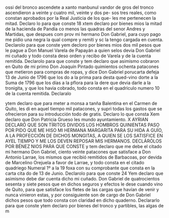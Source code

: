 ossi del bronco ascendete a xanto manbunul vandor de
gros del tronco ascendieron a veinte y cuatro mil, veinte y dos pe- sos tres reales, como constan aprobados por la Real Justicia de los que- les me pertenecen la mitad. Declaro lo para que conste 18 xtem declaro por bienes mios la mitad de la hacienda de Pandia
co menos las quadras del senor Andres y Martidas, que despues com prov mi hermano Don Gabriel, para cuyo pago me pidio una negra la qual compre y remiti y sc la tengo cargada en cuenta. Declarolo para que conste
yem decloro por bienes mios dos mil pesos que le pague a Don Manuel Varela de Papayán a quien selos devia Don Gabriel mi cuñado y todo consta deso orden y recibo de Varela y de la cuenta remitida. Declarolo para que conste
y tem declaro que asimismo cobraron en Quito de mi primo Don Joaquín Pintado quimientos ochenta patacones que metieron para compras de ropas, y dice Don Gabriel porucarta defeja 13 de Junio de 1796 que los do a la prima para desta qued-vino dorte a la
Suma de 1796 que los días a la pflora para la dere que devia darle a la tronigita, y que los havia cobrado, todo consta en el quadriculo numero 10 de la cuenta remitida. Declaralo

ytem declaro que para meter a monsa a tanña Balentina en el
Carmen de Quito, les di en aquel tiempo mil patacones, y supri todas los
gastos que se ofrecieron para su introducción todo de gratis. Declaro
lo que consta
Xem declaro que Don Patricia Grueso les mundo ayuntamiento.
X AYRIAN DECLARÓ QUE SON TÍRITOS DIVIDOS LOS HOMBROS QUINIENTAS PASO
POR PIDO QUE ME HISO MI HERMANA MARGARITA PARA SU HIDA A GUÍO, A LA
PROFECCIÓN DE DICHOS MONGITAS, A QUIEN SE LOS SATISFICE EN AYEL TIEMPO Y
ME LOS DEVEN REPOSAR MIS HERMANOS. DECLÁRÓLOS POR BÉNEZ NIOS PARA QUE
CONSTE
y tem declaro que me debe el citado mi hermano Don Gabriel, ciento veinte patacones que satisface a Don Antonio Larrae, los mismos que recibió remitidos de Barbacoas, por devida de Marcelino Orejuela a favor de Larrae, y todo consta en el citado quadriego
Numeral 1º a la 19 foxa con su comprobante que consta en la carta cita do de 13 de Junio. Declarolo para que conste 24 Yem declaro que asimismo debe dar cuenta dicho mi cuñado.
Don Gabriel de quatrocientos sesenta y siete pesos que en dichos seguros y efectos le dese cuando vino de Quito, para que satisface los fletes de las cargas que havían de venir y nunca vinieron estas, y por consiguiente son de cargo de Don Gabriel dichos pesos que todo
consta con claridad en dicho quaderno. Declararlo para que conste
ytem declaro por bienes del tronco y partibles, las algas de m
